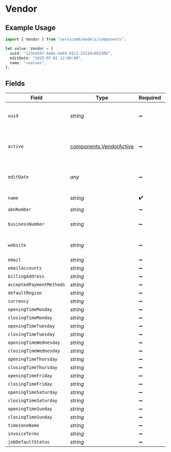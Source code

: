 # Vendor

## Example Usage

```typescript
import { Vendor } from "servicem8/models/components";

let value: Vendor = {
  uuid: "123e4567-9a6e-4a69-81c2-23110c6b230b",
  editDate: "2025-07-01 12:00:00",
  name: "<value>",
};
```

## Fields

| Field                                                              | Type                                                               | Required                                                           | Description                                                        | Example                                                            |
| ------------------------------------------------------------------ | ------------------------------------------------------------------ | ------------------------------------------------------------------ | ------------------------------------------------------------------ | ------------------------------------------------------------------ |
| `uuid`                                                             | *string*                                                           | :heavy_minus_sign:                                                 | Unique identifier for this record                                  | 123e4567-9a6e-4a69-81c2-23110c6b230b                               |
| `active`                                                           | [components.VendorActive](../../models/components/vendoractive.md) | :heavy_minus_sign:                                                 | Record active/deleted flag.  Valid values are [0,1]                |                                                                    |
| `editDate`                                                         | *any*                                                              | :heavy_minus_sign:                                                 | Timestamp at which record was last modified                        | 2025-07-01 12:00:00                                                |
| `name`                                                             | *string*                                                           | :heavy_check_mark:                                                 | Company Name                                                       |                                                                    |
| `abnNumber`                                                        | *string*                                                           | :heavy_minus_sign:                                                 | N/A                                                                |                                                                    |
| `businessNumber`                                                   | *string*                                                           | :heavy_minus_sign:                                                 | Company Business Number                                            |                                                                    |
| `website`                                                          | *string*                                                           | :heavy_minus_sign:                                                 | Company Website address                                            |                                                                    |
| `email`                                                            | *string*                                                           | :heavy_minus_sign:                                                 | N/A                                                                |                                                                    |
| `emailAccounts`                                                    | *string*                                                           | :heavy_minus_sign:                                                 | N/A                                                                |                                                                    |
| `billingAddress`                                                   | *string*                                                           | :heavy_minus_sign:                                                 | N/A                                                                |                                                                    |
| `acceptedPaymentMethods`                                           | *string*                                                           | :heavy_minus_sign:                                                 | N/A                                                                |                                                                    |
| `defaultRegion`                                                    | *string*                                                           | :heavy_minus_sign:                                                 | N/A                                                                |                                                                    |
| `currency`                                                         | *string*                                                           | :heavy_minus_sign:                                                 | N/A                                                                |                                                                    |
| `openingTimeMonday`                                                | *string*                                                           | :heavy_minus_sign:                                                 | N/A                                                                |                                                                    |
| `closingTimeMonday`                                                | *string*                                                           | :heavy_minus_sign:                                                 | N/A                                                                |                                                                    |
| `openingTimeTuesday`                                               | *string*                                                           | :heavy_minus_sign:                                                 | N/A                                                                |                                                                    |
| `closingTimeTuesday`                                               | *string*                                                           | :heavy_minus_sign:                                                 | N/A                                                                |                                                                    |
| `openingTimeWednesday`                                             | *string*                                                           | :heavy_minus_sign:                                                 | N/A                                                                |                                                                    |
| `closingTimeWednesday`                                             | *string*                                                           | :heavy_minus_sign:                                                 | N/A                                                                |                                                                    |
| `openingTimeThursday`                                              | *string*                                                           | :heavy_minus_sign:                                                 | N/A                                                                |                                                                    |
| `closingTimeThursday`                                              | *string*                                                           | :heavy_minus_sign:                                                 | N/A                                                                |                                                                    |
| `openingTimeFriday`                                                | *string*                                                           | :heavy_minus_sign:                                                 | N/A                                                                |                                                                    |
| `closingTimeFriday`                                                | *string*                                                           | :heavy_minus_sign:                                                 | N/A                                                                |                                                                    |
| `openingTimeSaturday`                                              | *string*                                                           | :heavy_minus_sign:                                                 | N/A                                                                |                                                                    |
| `closingTimeSaturday`                                              | *string*                                                           | :heavy_minus_sign:                                                 | N/A                                                                |                                                                    |
| `openingTimeSunday`                                                | *string*                                                           | :heavy_minus_sign:                                                 | N/A                                                                |                                                                    |
| `closingTimeSunday`                                                | *string*                                                           | :heavy_minus_sign:                                                 | N/A                                                                |                                                                    |
| `timezoneName`                                                     | *string*                                                           | :heavy_minus_sign:                                                 | N/A                                                                |                                                                    |
| `invoiceTerms`                                                     | *string*                                                           | :heavy_minus_sign:                                                 | N/A                                                                |                                                                    |
| `jobDefaultStatus`                                                 | *string*                                                           | :heavy_minus_sign:                                                 | N/A                                                                |                                                                    |